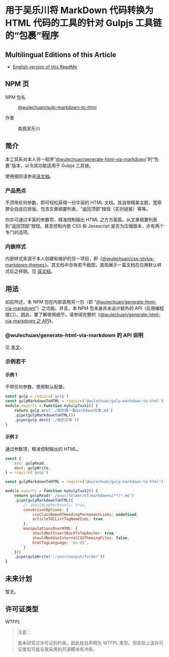 <link rel="stylesheet" href="./dist/css/wulechuan-styles-for-html-via-markdown--vscode.default.min.css">

# 用于吴乐川将 MarkDown 代码转换为 HTML 代码的工具的针对 Gulpjs 工具链的“包裹”程序


## Multilingual Editions of this Article

- [English version of this ReadMe](./ReadMe.md)




## NPM 页

<dl>
<dt>NPM 包名</dt>
<dd>

[@wulechuan/gulp-markdown-to-html](https://www.npmjs.com/package/@wulechuan/gulp-markdown-to-html)

</dd>
<dt>作者</dt>
<dd><p>南昌吴乐川</p></dd>
</dl>





## 简介

本工具系对本人另一程序“[@wulechuan/generate-html-via-markdown](https://www.npmjs.com/package/@wulechuan/generate-html-via-markdown)”的“包裹”版本，以令其功能适用于 Gulpjs 工具链。

使用细则请参阅[该文档](https://github.com/wulechuan/wulechuan-generate-html-via-markdown/blob/master/ReadMe.zh-hans-CN.md)。


### 产品亮点

不须带任何参数，即可轻松获得一份华丽的 HTML 文档。其自带精美主题，宽窄屏全自适应排版。包含文章纲要列表，“返回顶部”按钮（实则链接）等等。

你亦可通过丰富的参数项，精准控制输出 HTML 之方方面面。从文章纲要列表到“返回顶部”按钮。甚至控制内嵌 CSS 和 Javascript 是否为压缩版本，亦有两个专门的选项。


### 内嵌样式

内嵌样式来源于本人创建和维护的另一项目，即《[@wulechuan/css-stylus-markdown-themes](https://www.npmjs.com/package/@wulechuan/css-stylus-markdown-themes)》。其文档中亦有若干截图，直观展示一篇文档在应用默认样式后之样貌。见 [该文档](https://github.com/wulechuan/wulechuan-themes-for-htmls-via-markdowns/blob/master/docs/refs/zh-hans-CN/application-examples.md)。


## 用法

如前所述，本 NPM 包在内部调用另一包（即 “[@wulechuan/generate-html-via-markdown](https://www.npmjs.com/package/@wulechuan/generate-html-via-markdown)”）之功能。并且，本 NPM 包本身并未设计额外的 API（应用编程接口）。因此，要了解使用细节，请参阅完整的《[@wulechuan/generate-html-via-markdown 之 API](https://www.npmjs.com/package/@wulechuan/generate-html-via-markdown#api)》。


### @wulechuan/generate-html-via-markdown 的 API 说明

见 [本文](https://github.com/wulechuan/wulechuan-generate-html-via-markdown/blob/HEAD/ReadMe.zh-hans-CN.md#api)。



### 示例若干

#### 示例 1

不带任何参数，使用默认配置。

```js
const gulp = require('gulp')
const gulpMarkdownToHTML = require('@wulechuan/gulp-markdown-to-html')
module.exports = function myGulpTask1() {
    return gulp.src('./我的第一篇markdown文章.md')
    .pipe(gulpMarkdownToHTML())
    .pipe(gulp.dest('./我的文库'))
}
```


#### 示例 2

通过参数项，精准控制输出的 HTML。

```js
const {
    src: gulpRead,
    dest: gulpWrite,
} = require('gulp')

const gulpMarkdownToHTML = require('@wulechuan/gulp-markdown-to-html')

module.exports = function myGulpTask2() {
    return gulpRead('./your/folder/of/markdowns/**/*.md')
    .pipe(gulpMarkdownToHTML({
        // shouldLogVerbosely: true,
        conversionOptions: {
            cssClassNameOfHeadingPermanentLinks: undefined,
            articleTOCListTagNameIsUL: true,
        },
        manipulationsOverHTML: {
            shouldNotInsertBackToTopAnchor: true,
            shouldNotUseInternalCSSThemingFiles: false,
            htmlTagLanguage: 'en-US',
        }
    }))
    .pipe(gulpWrite('./your/output/folder'))
}
```




## 未来计划

暂无。


## 许可证类型

WTFPL

> 注意：
>
> 我未研究过许可证的约束。因此姑且声明为 WTFPL 类型。但实际上该许可证类型可能与我采用的开源模块有冲突。

